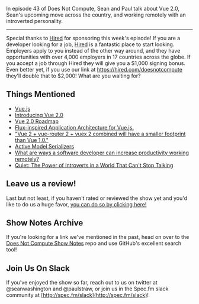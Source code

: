 In episode 43 of Does Not Compute, Sean and Paul talk about Vue 2.0, Sean's upcoming move across the country, and working remotely with an introverted personality.

---

Special thanks to [Hired](https://hired.com/doesnotcompute) for sponsoring this week's episode! If you are a developer looking for a job, [Hired](https://hired.com/doesnotcompute) is a fantastic place to start looking. Employers apply to you instead of the other way around, and they have opportunities with over 4,000 employers in 17 countries across the globe. If you accept a job through Hired they will give you a $1,000 signing bonus. Even better yet, if you use our link at https://hired.com/doesnotcompute they'll double that to $2,000! What are you waiting for?

## Things Mentioned

* [Vue.js](http://vuejs.org/)
* [Introducing Vue 2.0](https://vuejs.org/2016/04/27/announcing-2.0/)
* [Vue 2.0 Roadmap](https://github.com/vuejs/vue/issues/2873)
* [Flux-inspired Application Architecture for Vue.js.](https://github.com/vuejs/vuex)
* ["Vue 2 + vue-router 2 + vuex 2 combined will have a smaller footprint than Vue 1.0."](https://twitter.com/vuejs/status/750840264571445248)
* [Active Model Serializers](https://github.com/rails-api/active_model_serializers)
* [What are ways a software developer can increase productivity working remotely?](https://www.quora.com/What-are-ways-a-software-developer-can-increase-productivity-working-remotely)
* [Quiet: The Power of Introverts in a World That Can't Stop Talking](https://www.amazon.com/Quiet-Power-Introverts-World-Talking/dp/0307352153)

## Leave us a review!

Last but not least, if you haven't rated or reviewed the show yet and you'd like to do us a huge favor, [you can do so by clicking here!](https://itunes.apple.com/us/podcast/does-not-compute/id1048731980?mt=2)

## Show Notes Archive

If you're looking for a link we've mentioned in the past, head on over to the [Does Not Compute Show Notes](https://github.com/seanwash/dnccast-show-notes) repo and use GitHub's excellent search tool!

## Join Us On Slack

If you've enjoyed the show so far, reach out to us on twitter at @seanwashington and @paulstraw, or join us in the Spec.fm slack community at [http://spec.fm/slack](http://spec.fm/slack)!
